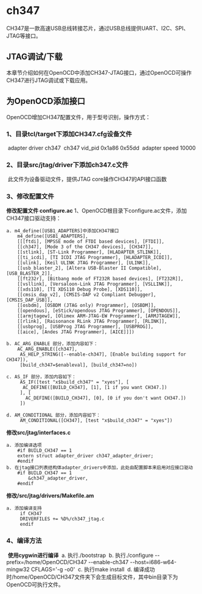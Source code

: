 # ch347
CH347是一款高速USB总线转接芯片，通过USB总线提供UART、I2C、SPI、JTAG等接口。

## JTAG调试/下载

本章节介绍如何在OpenOCD中添加CH347-JTAG接口，通过OpenOCD可操作CH347进行JTAG调试或下载应用。

## 为OpenOCD添加接口

OpenOCD增加CH347配置文件，用于型号识别，操作方式：

### 1、目录tcl/target下添加CH347.cfg设备文件

​         adapter driver ch347
​         ch347 vid_pid 0x1a86 0x55dd 
​         adapter speed 10000

### 2、目录src/jtag/driver下添加ch347.c文件

​		此文件为设备驱动文件，提供JTAG core操作CH347的API接口函数

### 3、修改配置文件

**修改配置文件 configure.ac**
1、OpenOCD根目录下configure.ac文件，添加CH347接口驱动支持：

    a. m4_define([USB1_ADAPTERS]中添加CH347接口
        m4_define([USB1_ADAPTERS],
        [[[ftdi], [MPSSE mode of FTDI based devices], [FTDI]],
        [[ch347], [Mode 3 of the CH347 devices], [CH347]],
        [[stlink], [ST-Link Programmer], [HLADAPTER_STLINK]],
        [[ti_icdi], [TI ICDI JTAG Programmer], [HLADAPTER_ICDI]],
        [[ulink], [Keil ULINK JTAG Programmer], [ULINK]],
        [[usb_blaster_2], [Altera USB-Blaster II Compatible], [USB_BLASTER_2]],
        [[ft232r], [Bitbang mode of FT232R based devices], [FT232R]],
        [[vsllink], [Versaloon-Link JTAG Programmer], [VSLLINK]],
        [[xds110], [TI XDS110 Debug Probe], [XDS110]],
        [[cmsis_dap_v2], [CMSIS-DAP v2 Compliant Debugger], [CMSIS_DAP_USB]],
        [[osbdm], [OSBDM (JTAG only) Programmer], [OSBDM]],
        [[opendous], [eStick/opendous JTAG Programmer], [OPENDOUS]],
        [[armjtagew], [Olimex ARM-JTAG-EW Programmer], [ARMJTAGEW]],
        [[rlink], [Raisonance RLink JTAG Programmer], [RLINK]],
        [[usbprog], [USBProg JTAG Programmer], [USBPROG]],
        [[aice], [Andes JTAG Programmer], [AICE]]])
    
    b. AC_ARG_ENABLE 部分，添加内容如下：
        AC_ARG_ENABLE([ch347],
         AS_HELP_STRING([--enable-ch347], [Enable building support for CH347]),
         [build_ch347=$enableval], [build_ch347=no])
    
    c. AS_IF 部分，添加内容如下：
         AS_IF([test "x$build_ch347" = "xyes"], [
          AC_DEFINE([BUILD_CH347], [1], [1 if you want CH347.])
         ], [
           AC_DEFINE([BUILD_CH347], [0], [0 if you don't want CH347.])
         ])
    
    d. AM_CONDITIONAL 部分，添加内容如下：
         AM_CONDITIONAL([CH347], [test "x$build_ch347" = "xyes"])

**修改src/jtag/interfaces.c**

    a. 添加编译选项
        #if BUILD_CH347 == 1
        extern struct adapter_driver ch347_adapter_driver;
        #endif
    b. 在jtag接口列表结构体adapter_drivers中添加，此处由配置脚本来启用对应接口驱动
        #if BUILD_CH347 == 1
        	&ch347_adapter_driver,
        #endif

**修改/src/jtag/drivers/Makefile.am**

```
a. 添加编译支持
     if CH347
     DRIVERFILES += %D%/ch347_jtag.c
     endif
```

### 4、编译方法

​		**使用cygwin进行编译**
​        a. 执行./bootstrap
​        b. 执行./configure --prefix=/home/OpenOCD/CH347 --enable-ch347 --host=i686-w64-mingw32 CFLAGS='-g -o0'
​        c. 执行make install
​        d. 编译成功时/home/OpenOCD/CH347文件夹下会生成目标文件，其中bin目录下为OpenOCD可执行文件。

